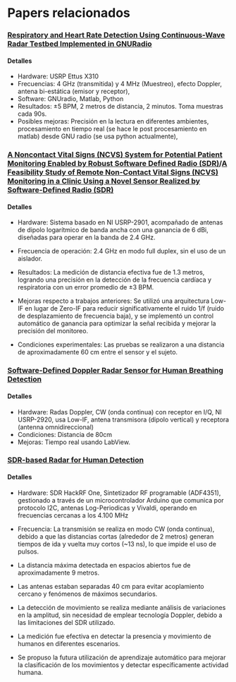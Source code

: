    # Papers relacionados

   ### [Respiratory and Heart Rate Detection Using Continuous-Wave Radar Testbed Implemented in GNURadio](https://pubs.gnuradio.org/index.php/grcon/article/download/125/105/)

   #### Detalles
   - Hardware: USRP Ettus X310
   - Frecuencias: 4 GHz (transmitida) y 4 MHz (Muestreo), efecto Doppler, antena bi-estática (emisor y receptor), 
   - Software: GNUradio, Matlab, Python
   - Resultados: ±5 BPM, 2 metros de distancia, 2 minutos. Toma muestras cada 90s.
   - Posibles mejoras: Precisión en la lectura en diferentes ambientes, procesamiento en tiempo real (se hace le post procesamiento en matlab) desde GNU radio (se usa python actualmente), 
   ### [A Noncontact Vital Signs (NCVS) System for Potential Patient Monitoring Enabled by Robust Software Defined Radio (SDR)](https://www.researchgate.net/publication/358697763_A_Noncontact_Vital_Signs_NCVS_System_for_Potential_Patient_Monitoring_Enabled_by_Robust_Software_Defined_Radio_SDR)/[A Feasibility Study of Remote Non-Contact Vital Signs (NCVS) Monitoring in a Clinic Using a Novel Sensor Realized by Software-Defined Radio (SDR)](https://www.mdpi.com/2079-6374/13/2/191)

   #### Detalles
   - Hardware: Sistema basado en NI USRP-2901, acompañado de antenas de dipolo logarítmico de banda ancha con una ganancia de 6 dBi, diseñadas para operar en la banda de 2.4 GHz.
   
   - Frecuencia de operación: 2.4 GHz en modo full duplex, sin el uso de un aislador.
   
   - Resultados: La medición de distancia efectiva fue de 1.3 metros, logrando una precisión en la detección de la frecuencia cardíaca y respiratoria con un error promedio de ±3 BPM.
   
   - Mejoras respecto a trabajos anteriores: Se utilizó una arquitectura Low-IF en lugar de Zero-IF para reducir significativamente el ruido 1/f (ruido de desplazamiento de frecuencia baja), y se implementó un control automático de ganancia para optimizar la señal recibida y mejorar la precisión del monitoreo.
   
   - Condiciones experimentales: Las pruebas se realizaron a una distancia de aproximadamente 60 cm entre el sensor y el sujeto.


   ### [Software-Defined Doppler Radar Sensor for Human Breathing Detection](https://www.mdpi.com/1424-8220/19/14/3085)

   #### Detalles
   - Hardware: Radas Doppler, CW (onda continua) con receptor en I/Q, NI USRP-2920, usa Low-IF, antena transmisora (dipolo vertical) y receptora (antenna omnidireccional)
   - Condiciones: Distancia de 80cm
   - Mejoras: Tiempo real usando LabView.

   ### [SDR-based Radar for Human Detection](https://www.academia.edu/95620901/SDR_based_Radar_for_Human_Detection)

   #### Detalles
   - Hardware: SDR HackRF One, Sintetizador RF programable (ADF4351), gestionado a través de un microcontrolador Arduino que comunica por protocolo I2C, antenas Log-Periodicas y Vivaldi, operando en frecuencias cercanas a los 4.100 MHz
   
   - Frecuencia: La transmisión se realiza en modo CW (onda continua), debido a que las distancias cortas (alrededor de 2 metros) generan tiempos de ida y vuelta muy cortos (~13 ns), lo que impide el uso de pulsos.
   
   - La distancia máxima detectada en espacios abiertos fue de aproximadamente 9 metros.

- Las antenas estaban separadas 40 cm para evitar acoplamiento cercano y fenómenos de máximos secundarios.

- La detección de movimiento se realiza mediante análisis de variaciones en la amplitud, sin necesidad de emplear tecnología Doppler, debido a las limitaciones del SDR utilizado.

- La medición fue efectiva en detectar la presencia y movimiento de humanos en diferentes escenarios.


- Se propuso la futura utilización de aprendizaje automático para mejorar la clasificación de los movimientos y detectar específicamente actividad humana.